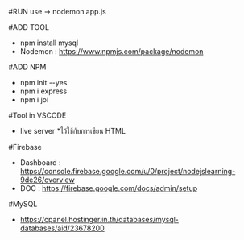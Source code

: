 #RUN use -> nodemon app.js

#ADD TOOL
- npm install mysql
- Nodemon : https://www.npmjs.com/package/nodemon

#ADD NPM
- npm init --yes
- npm i express
- npm i joi

#Tool in VSCODE
- live server *ไว้ใช้กับการเขียน HTML

#Firebase
- Dashboard : https://console.firebase.google.com/u/0/project/nodejslearning-9de26/overview
- DOC : https://firebase.google.com/docs/admin/setup

#MySQL
- https://cpanel.hostinger.in.th/databases/mysql-databases/aid/23678200